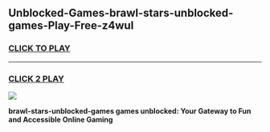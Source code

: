 
## Unblocked-Games-brawl-stars-unblocked-games-Play-Free-z4wul
<h3>
<a href="https://premium76.site?title=brawl-stars-unblocked-games&ref=21A">CLICK TO PLAY</a></h3>
<hr>

<h3>
<a href="https://premium76.site?title=brawl-stars-unblocked-games&ref=21A">CLICK 2 PLAY</a>
  
</h3>

<a href="https://premium76.site?title=brawl-stars-unblocked-games&ref=21A"><img src="https://clearcache.store/games.png"></a>


**brawl-stars-unblocked-games games unblocked: Your Gateway to Fun and Accessible Online Gaming**
